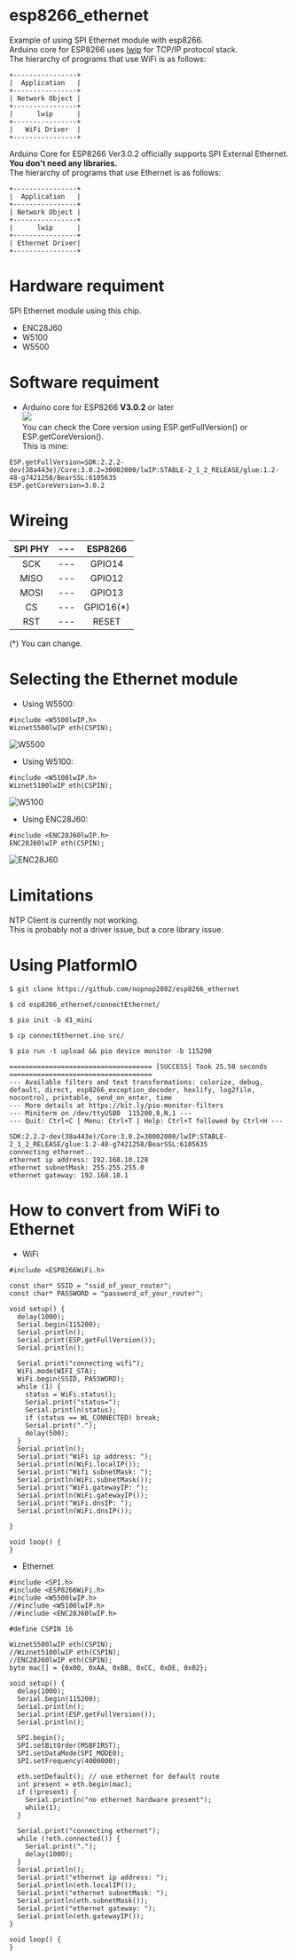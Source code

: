 # esp8266_ethernet
Example of using SPI Ethernet module with esp8266.   
Arduino core for ESP8266 uses [lwip](https://savannah.nongnu.org/projects/lwip/) for TCP/IP protocol stack.   
The hierarchy of programs that use WiFi is as follows:

```
+----------------+
|  Application   |
+----------------+
| Network Object |
+----------------+
|      lwip      |
+----------------+
|   WiFi Driver  |
+----------------+ 
```

Arduino Core for ESP8266 Ver3.0.2 officially supports SPI External Ethernet.   
__You don't need any libraries.__   
The hierarchy of programs that use Ethernet is as follows:

```
+----------------+
|  Application   |
+----------------+
| Network Object |
+----------------+
|      lwip      |
+----------------+
| Ethernet Driver|
+----------------+
```

# Hardware requiment
SPI Ethernet module using this chip.
- ENC28J60
- W5100
- W5500

# Software requiment
- Arduino core for ESP8266 __V3.0.2__ or later  
![](https://img.shields.io/badge/_IMPORTANT-important)  
You can check the Core version using ESP.getFullVersion() or ESP.getCoreVersion().   
This is mine:   
```
ESP.getFullVersion=SDK:2.2.2-dev(38a443e)/Core:3.0.2=30002000/lwIP:STABLE-2_1_2_RELEASE/glue:1.2-48-g7421258/BearSSL:6105635
ESP.getCoreVersion=3.0.2
```


# Wireing

|SPI PHY|---|ESP8266|
|:-:|:-:|:-:|
|SCK|---|GPIO14|
|MISO|---|GPIO12|
|MOSI|---|GPIO13|
|CS|---|GPIO16(*)|
|RST|---|RESET|

(*) You can change.

# Selecting the Ethernet module

- Using W5500:
```
#include <W5500lwIP.h>
Wiznet5500lwIP eth(CSPIN);
```
![W5500](https://user-images.githubusercontent.com/6020549/83312712-524abd00-a24e-11ea-9c15-c5ad85022854.JPG)

- Using W5100:
```
#include <W5100lwIP.h>
Wiznet5100lwIP eth(CSPIN);
```
![W5100](https://user-images.githubusercontent.com/6020549/83312708-4f4fcc80-a24e-11ea-923d-409ddeeee855.JPG)

- Using ENC28J60:
```
#include <ENC28J60lwIP.h>
ENC28J60lwIP eth(CSPIN);
```
![ENC28J60](https://user-images.githubusercontent.com/6020549/83312722-57a80780-a24e-11ea-8ae5-f878071a8a3d.JPG)

# Limitations
NTP Client is currently not working.   
This is probably not a driver issue, but a core library issue.   


# Using PlatformIO
```
$ git clone https://github.com/nopnop2002/esp8266_ethernet

$ cd esp8266_ethernet/connectEthernet/

$ pio init -b d1_mini

$ cp connectEthernet.ino src/

$ pio run -t upload && pio device monitor -b 115200

==================================== [SUCCESS] Took 25.50 seconds ====================================
--- Available filters and text transformations: colorize, debug, default, direct, esp8266_exception_decoder, hexlify, log2file, nocontrol, printable, send_on_enter, time
--- More details at https://bit.ly/pio-monitor-filters
--- Miniterm on /dev/ttyUSB0  115200,8,N,1 ---
--- Quit: Ctrl+C | Menu: Ctrl+T | Help: Ctrl+T followed by Ctrl+H ---

SDK:2.2.2-dev(38a443e)/Core:3.0.2=30002000/lwIP:STABLE-2_1_2_RELEASE/glue:1.2-48-g7421258/BearSSL:6105635
connecting ethernet..
ethernet ip address: 192.168.10.128
ethernet subnetMask: 255.255.255.0
ethernet gateway: 192.168.10.1
```

# How to convert from WiFi to Ethernet

- WiFi
```
#include <ESP8266WiFi.h>

const char* SSID = "ssid_of_your_router";
const char* PASSWORD = "password_of_your_router";

void setup() {
  delay(1000);
  Serial.begin(115200);
  Serial.println();
  Serial.print(ESP.getFullVersion());
  Serial.println();

  Serial.print("connecting wifi");
  WiFi.mode(WIFI_STA);
  WiFi.begin(SSID, PASSWORD);
  while (1) {
    status = WiFi.status();
    Serial.print("status=");
    Serial.println(status);
    if (status == WL_CONNECTED) break;
    Serial.print(".");
    delay(500);
  }
  Serial.println();
  Serial.print("WiFi ip address: ");
  Serial.println(WiFi.localIP());
  Serial.print("Wifi subnetMask: ");
  Serial.println(WiFi.subnetMask());
  Serial.print("WiFi.gatewayIP: ");
  Serial.println(WiFi.gatewayIP());
  Serial.print("WiFi.dnsIP: ");
  Serial.println(WiFi.dnsIP());

}

void loop() {
}
```

- Ethernet
```
#include <SPI.h>
#include <ESP8266WiFi.h>
#include <W5500lwIP.h>
//#include <W5100lwIP.h>
//#include <ENC28J60lwIP.h>

#define CSPIN 16

Wiznet5500lwIP eth(CSPIN);
//Wiznet5100lwIP eth(CSPIN);
//ENC28J60lwIP eth(CSPIN);
byte mac[] = {0x00, 0xAA, 0xBB, 0xCC, 0xDE, 0x02};

void setup() {
  delay(1000);
  Serial.begin(115200);
  Serial.println();
  Serial.print(ESP.getFullVersion());
  Serial.println();

  SPI.begin();
  SPI.setBitOrder(MSBFIRST);
  SPI.setDataMode(SPI_MODE0);
  SPI.setFrequency(4000000);

  eth.setDefault(); // use ethernet for default route
  int present = eth.begin(mac);
  if (!present) {
    Serial.println("no ethernet hardware present");
    while(1);
  }
  
  Serial.print("connecting ethernet");
  while (!eth.connected()) {
    Serial.print(".");
    delay(1000);
  }
  Serial.println();
  Serial.print("ethernet ip address: ");
  Serial.println(eth.localIP());
  Serial.print("ethernet subnetMask: ");
  Serial.println(eth.subnetMask());
  Serial.print("ethernet gateway: ");
  Serial.println(eth.gatewayIP());
}

void loop() {
}
```


